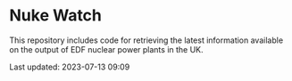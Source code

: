 # Nuke Watch

This repository includes code for retrieving the latest information available on the output of EDF nuclear power plants in the UK.

Last updated: 2023-07-13 09:09